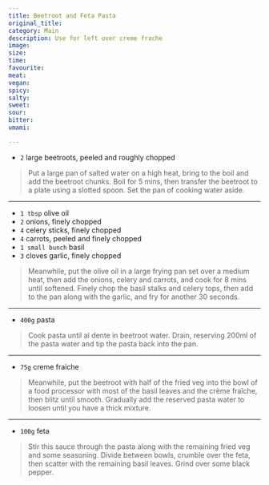 ```yaml
---
title: Beetroot and Feta Pasta
original_title:
category: Main
description: Use for left over creme frache
image:
size:
time:
favourite:
meat:
vegan:
spicy:
salty:
sweet:
sour:
bitter:
umami:

---
```


* `2` large beetroots, peeled and roughly chopped

>Put a large pan of salted water on a high heat, bring to the boil and add the beetroot chunks. Boil for 5 mins, then transfer the beetroot to a plate using a slotted spoon. Set the pan of cooking water aside.

---

* `1 tbsp` olive oil
* `2` onions, finely chopped
* `4` celery sticks, finely chopped
* `4` carrots, peeled and finely chopped
* `1 small bunch` basil
* `3` cloves garlic, finely chopped

>Meanwhile, put the olive oil in a large frying pan set over a medium heat, then add the onions, celery and carrots, and cook for 8 mins until softened. Finely chop the basil stalks and celery tops, then add to the pan along with the garlic, and fry for another 30 seconds.

---

* `400g` pasta

>Cook pasta until al dente in beetroot water. Drain, reserving 200ml of the pasta water and tip the pasta back into the pan.

---

* `75g` creme fraiche

>Meanwhile, put the beetroot with half of the fried veg into the bowl of a food processor with most of the basil leaves and the crème fraîche, then blitz until smooth. Gradually add the reserved pasta water to loosen until you have a thick mixture.

---

* `100g` feta

>Stir this sauce through the pasta along with the remaining fried veg and some seasoning. Divide between bowls, crumble over the feta, then scatter with the remaining basil leaves. Grind over some black pepper.